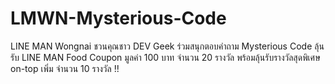# LMWN-Mysterious-Code
LINE MAN Wongnai ชวนคุณชาว DEV Geek 
ร่วมสนุกตอบคำถาม Mysterious Code 
ลุ้นรับ LINE MAN Food Coupon มูลค่า 100 บาท จำนวน 20 รางวัล 
พร้อมลุ้นรับรางวัลสุดพิเศษ on-top เพิ่ม จำนวน 10 รางวัล !!
